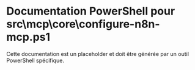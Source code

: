 # Documentation PowerShell pour src\mcp\core\configure-n8n-mcp.ps1

Cette documentation est un placeholder et doit être générée par un outil PowerShell spécifique.
